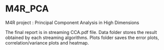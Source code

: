 # M4R_PCA
M4R project : Principal Component Analysis in High Dimensions

The final report is in streaming CCA.pdf file.
Data folder stores the result obtained by each streaming algorithms.
Plots folder saves the error plots, correlation/variance plots and heatmap.
